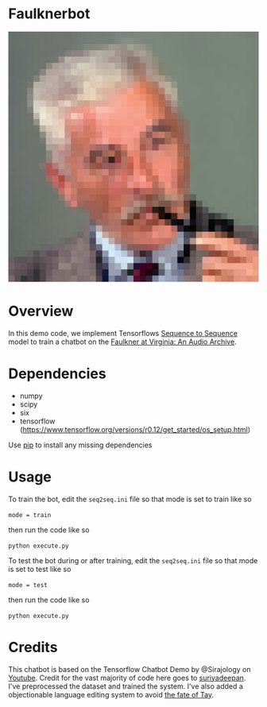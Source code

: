 # Faulknerbot

![William Faulkner](faulknerbot.jpg)


Overview
============
In this demo code, we implement Tensorflows [Sequence to Sequence](https://www.tensorflow.org/versions/r0.12/tutorials/seq2seq/index.html) model to train a
chatbot on the [Faulkner at Virginia: An Audio Archive](https://http://faulkner.lib.virginia.edu/).

Dependencies
============
* numpy
* scipy
* six
* tensorflow (https://www.tensorflow.org/versions/r0.12/get_started/os_setup.html)

Use [pip](https://pypi.python.org/pypi/pip) to install any missing dependencies


Usage
===========

To train the bot, edit the `seq2seq.ini` file so that mode is set to train like so

`mode = train`

then run the code like so

``python execute.py``

To test the bot during or after training, edit the `seq2seq.ini` file so that mode is set to test like so

`mode = test`

then run the code like so

``python execute.py``


Credits
===========
This chatbot is based on the Tensorflow Chatbot Demo by @Sirajology on [Youtube](https://youtu.be/SJDEOWLHYVo). Credit for the vast majority of code here goes to [suriyadeepan](https://github.com/suriyadeepan). I've preprocessed the dataset and trained the system. I've also added a objectionable language editing system to avoid [the fate of Tay](http://arstechnica.com/information-technology/2016/03/tay-the-neo-nazi-millennial-chatbot-gets-autopsied/).
